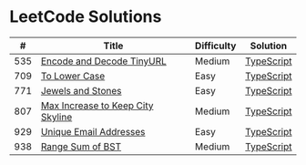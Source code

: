 # LeetCode Solutions

| # | Title | Difficulty | Solution | 
|---| ----- | -------- | ---------- |
|535|[Encode and Decode TinyURL](https://leetcode.com/problems/encode-and-decode-tinyurl/)|Medium|[TypeScript](./src/535.encode-and-decode-tinyurl.ts)|
|709|[To Lower Case](https://leetcode.com/problems/to-lower-case/)|Easy|[TypeScript](./src/709.to-lower-case.ts)|
|771|[Jewels and Stones](https://leetcode.com/problems/jewels-and-stones/)|Easy|[TypeScript](./src/771.Jewels-and-Stones.ts)|
|807|[Max Increase to Keep City Skyline](https://leetcode.com/problems/max-increase-to-keep-city-skyline/)|Medium|[TypeScript](./src/807.max-increase-to-keep-city-skyline.ts)|
|929|[Unique Email Addresses](https://leetcode.com/problems/unique-email-addresses/)|Easy|[TypeScript](./src/929.unique-email-addresses.ts)|
|938|[Range Sum of BST](https://leetcode.com/problems/range-sum-of-bst/)|Medium|[TypeScript](./src/938.range-sum-of-bst.ts)|
